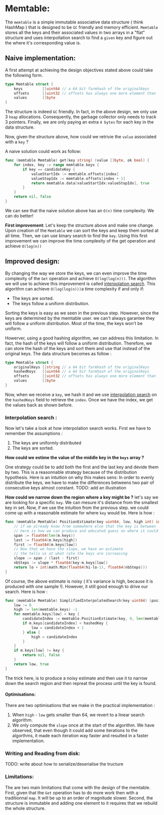 # Memtable:

The `memtable` is a simple immutable associative data structure ( think HashMap ) that is designed to be
`GC` friendly and memory efficient. `Memtable` stores all the keys and their associated values in two arrays in a "flat" structure and uses interpollation search to find a `given` key and figure out the where it's corresponding value is. 

## Naive implementation:
A first attempt at achieving the design objectives stated above could take the following form.
```go 
type Memtable struct {
	keys         []uint64 // a 64 bit farmhash of the originalKeys
	offsets      []uint32 // offsets has always one more element than `keys`.
	values       []byte
}
```
The structure is indeed `GC` friendly. In fact, in the above design, we only use 3 `heap` allocations. Consequently, the garbage collector only needs to track 3 pointers. Finally, we are only paying an extra `4 bytes` for each key in the data structure. 

Now, given the structure above, how could we retrivie the `value` associated with a `key` ? 

A naive solution could work as follow:

```go 
func (memtable Memtable) get(key string) (value []byte, ok bool) {
    for index, key := range memtable.keys { 
        if key == candidateKey { 
            valueStartIdx := memtable.offsets[index]
            valueStopIdx := memtable.offsets[index + 1]
            return memtable.data[valueStartIdx:valueStopIdx], true
        }
    } 
    return nil, false
}
```

We can see that the naive solution above has an `O(n)` time complexity. We can do better! 

**First improvement**: Let's keep the structure above and make one change. Upon creation of the `Memtable` we can sort the keys and keep them sorted at all time. Then, we can use binary search to find the `key`. Using this first improvement we can improve the time complexity of the get operation and achieve `O(log(n))`

## Improved design:

By changing the way we store the keys, we can even improve the time complexity of the `Get` operation and achieve `O(log(log(n)))`. The algorithm we will use to achieve this improvement is called [interpolation search](https://www.geeksforgeeks.org/interpolation-search/). This algorithm can achieve `O(log(log(n)))`a time complexity if and only if: 

* The keys are sorted.
* The keys follow a uniform distribution.

Sorting the keys is easy as we seen in the previous step. However, since the keys are determined by the memtable user. we can't always garantee they will follow a uniform distribution. Most of the time, the keys won't be uniform. 

Howerver, using a good hashing algorithm, we can address this limitation. In fact, the hash of the keys will follow a uniform distribution. Therefore, we can store the hash of the keys and sort them and use that instead of the original keys. The data structure becomes as follow : 

```go 
type Memtable struct {
	originalKeys []string // a 64 bit farmhash of the originalKeys
	hashedKeys   []uint64 // a 64 bit farmhash of the originalKeys
	offsets      []uint32 // offsets has always one more element than `keys`.
	values       []byte
}
```

Now, when we receive a `key`, we hash it and we use [interpolation search](https://www.geeksforgeeks.org/interpolation-search/) on the `hashedKeys` field to retrieve the `index`. Once we have the index, we get the values back as shown before.

### Interpolation search : 
Now let's take a look at how interpolation search works. First we have to remember the assumptions : 

1. The keys are uniformly distributed 
2. The keys are sorted.

**How could we estime the value of the middle key in the `keys` array ?**

One strategy could be to add both the first and the last key and devide them by two. This is a reasonnable strategy because of the distribution hypothesis. Here is an intuition on why this makes sens: In order to evenly distribute the keys, we have to make the differences betweens two pair of consecutive keys almost constant. 
TODO: add an illustration

**How could we narrow down the region where a key might be ?**
let's say we are looking for a specific `key`. We can mesure it's distance from the smallest key in set. Now, if we use the  intuition from the previous step. we could come up with a reasonable estimate for where `key` would be. Here is how : 

```go 
func (memtable Memtable) PositionEstimate(key uint64, low, high int) int { 
    // if we already know from somewhere else that the key is between `low` and `high` 
    // here is how we can produce and educated guess on where it could be.
	span := float64(len(m.keys))
	last := float64(m.keys[high])
	first := float64(m.keys[low])
    // Now that we have the slope, we have an estimate 
    // the tells us at what rate the keys are increasing
    slope := span / (last - first)
    nbSteps := slope * float64(key-m.keys[low])
    return lo + int(math.Min(float64(hi-lo-1), float64(nbSteps)))
}
```

Of course, the above estimate is noisy ( it's variance is high, because it is produced with one sample !). However, it still good enough to drive our search. Here is how : 

```go
func (memtable Memtable) SimplifiedInterpolatedSearch(key uint64) (position int, ok bool) {
    low := 0
    high := len(memtable.keys) -1
    for memtable.keys[low] < key { 
        candidateIndex := memtable.PositionEstimate(key, 0, len(memtable.keys) - 1)
        if m.keys[candidateIndex] < hashedKey {
            low = candidateIndex + 1
        } else {
            high = candidateIndex
        }
    }
    if m.keys[low] != key {
		return nil, false
    }
    return low, true
}
```

The trick here, is to produce a noisy estimate and then use it to narrow down the search region and then repreat the process until the key is found.

#### Optimisations: 
There are two optimisations that we make in the practical implementation : 

1. When `high` - `low` gets smaller than 64, we revert to a linear search algorithm.
2. We only compute the `slope` once at the start of the algorithm. We have observed, that even though it could add some iterations to the algorthms, it made each iteration way faster and resulted in a faster implementation.

### Writing and Reading from disk: 
TODO: write about how to serialize/deserialise the tructure

### Limitations: 

The are two main limitations that come with the design of the memtable. First, given that the `Get` operation has to do more work then with a traditionnal `map`. It will be up to an order of magnitude slower. Second, the structure is immutable and adding one element to it requires that we rebuild the whole structure.